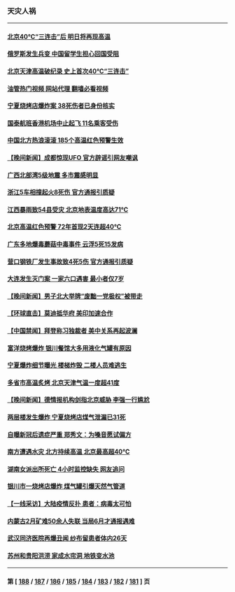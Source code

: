 ### 天灾人祸
---
#### [北京40℃“三连击”后 明日将再现高温](../../pages/ncid280/n14022884.md?06270845) 
#### [俄罗斯发生兵变 中国留学生担心回国受阻](../../pages/ncid280/n14022467.md?06270845) 
#### [北京天津高温破纪录 史上首次40℃“三连击”](../../pages/ncid280/n14021979.md?06270845) 
#### [油管热门视频 网站代理 翻墙必看视频](http://138.2.39.72:81/youtube.html?epic-marker?06270845)
#### [宁夏烧烤店爆炸案 38死伤者已身份核实](../../pages/ncid280/n14022004.md?06270845) 
#### [国泰航班香港机场中止起飞 11名乘客受伤](../../pages/ncid280/n14021982.md?06270845) 
#### [中国北方热浪滚滚 185个高温红色预警生效](../../pages/ncid280/n14021971.md?06270845) 
#### [【晚间新闻】成都惊现UFO 官方辟谣引网友嘲讽](../../pages/ncid280/n14021949.md?06270845) 
#### [广西北部湾5级地震 多市震感明显](../../pages/ncid280/n14021934.md?06270845) 
#### [浙江5车相撞起火8死伤 官方通报引质疑](../../pages/ncid280/n14021844.md?06270845) 
#### [江西暴雨致54县受灾 北京地表温度高达71℃](../../pages/ncid280/n14021771.md?06270845) 
#### [北京高温红色预警 72年首现2天连超40℃](../../pages/ncid280/n14021465.md?06270845) 
#### [广东多地爆毒蘑菇中毒事件 云浮5死15发病](../../pages/ncid280/n14021476.md?06270845) 
#### [营口钢铁厂发生事故致4死5伤 官方通报引质疑](../../pages/ncid280/n14021434.md?06270845) 
#### [大连发生灭门案 一家六口遇害 最小者仅7岁](../../pages/ncid280/n14021459.md?06270845) 
#### [【晚间新闻】男子北大举牌“废黜一党极权”被带走](../../pages/ncid280/n14021427.md?06270845) 
#### [【环球直击】莫迪抵华府 美印加速合作](../../pages/ncid280/n14021122.md?06270845) 
#### [【中国禁闻】拜登称习独裁者 美中关系再起波澜](../../pages/ncid280/n14021115.md?06270845) 
#### [富洋烧烤爆炸 银川餐馆大多用液化气罐有原因](../../pages/ncid280/n14020853.md?06270845) 
#### [宁夏爆炸细节曝光 楼梯炸毁 二楼人员难逃生](../../pages/ncid280/n14020848.md?06270845) 
#### [多省市高温炙烤 北京天津气温一度超41度](../../pages/ncid280/n14020900.md?06270845) 
#### [【晚间新闻】德情报机构剑指北京威胁 李强一行尴尬](../../pages/ncid280/n14020854.md?06270845) 
#### [两层楼发生爆炸 宁夏烧烤店煤气泄漏已31死](../../pages/ncid280/n14020730.md?06270845) 
#### [自曝新冠后遗症严重 郑秀文：为嗓音愿试偏方](../../pages/ncid280/n14020554.md?06270845) 
#### [南方遭遇水灾 北方持续高温 北京最高超40℃](../../pages/ncid280/n14020633.md?06270845) 
#### [湖南女派出所死亡 4小时监控缺失 网友追问](../../pages/ncid280/n14020534.md?06270845) 
#### [银川市一烧烤店爆炸 煤气罐引爆天然气管道](../../pages/ncid280/n14020233.md?06270845) 
#### [【一线采访】大陆疫情反扑 患者：病毒太可怕](../../pages/ncid280/n14020254.md?06270845) 
#### [内蒙古2月矿难50余人失联 当局6月才通报遇难](../../pages/ncid280/n14019850.md?06270845) 
#### [武汉同济医院再爆丑闻 纱布留患者体内26天](../../pages/ncid280/n14019651.md?06270845) 
#### [苏州和贵阳洪涝 家成水帘洞 地铁变水池](../../pages/ncid280/n14019411.md?06270845) 

---
#### 第 [ [188](./188.md?06270845) / [187](./187.md?06270845) / [186](./186.md?06270845) / [185](./185.md?06270845) / [184](./184.md?06270845) / [183](./183.md?06270845) / [182](./182.md?06270845) / [181](./181.md?06270845) ] 页
